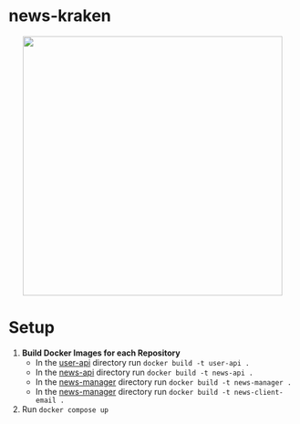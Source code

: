 # news-kraken
<p align="center">
<img src="https://user-images.githubusercontent.com/45206898/212726740-33660894-1b48-48a9-b792-8b5491d8565c.png" width="455" height="455">
</p>

# Setup
1. **Build Docker Images for each Repository**
    * In the [user-api](https://github.com/News-Center/user-api) directory run `docker build -t user-api .`
    * In the [news-api](https://github.com/News-Center/news-api) directory run `docker build -t news-api .`
    * In the [news-manager](https://github.com/News-Center/news-manager) directory run `docker build -t news-manager .`
    * In the [news-manager](https://github.com/News-Center/news-client-email) directory run `docker build -t news-client-email .`
2. Run `docker compose up`
